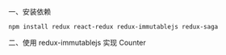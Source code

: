 一、安装依赖

`npm install redux react-redux redux-immutablejs redux-saga`

二、使用 redux-immutablejs 实现 Counter